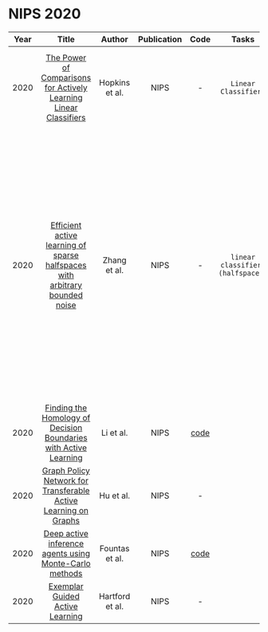 # NIPS 2020


| Year |                                                       Title                                                       |   Author    | Publication | Code | Tasks | Notes | Datasets| Notions |
|:----:|:-----------------------------------------------------------------------------------------------------------------:|:-----------:|:-----------:|:----:|:----:|:-----:|:-----:|:-----:|
| 2020 |      [The Power of Comparisons for Actively Learning Linear Classifiers](https://proceedings.neurips.cc/paper/2020/hash/4607f7fff0dce694258e1c637512aa9d-Abstract.html)      | Hopkins et al.  |    NIPS     |                               -                               |  `Linear Classifiers`    |    `All`, `Bayesian`, `Reliable and Probably Useful (RPU) learning`, `Tra`,`Hard`   |       |  `Give low bound`     |
| 2020 | [Efficient active learning of sparse halfspaces with arbitrary bounded noise](https://proceedings.neurips.cc/paper/2020/hash/5034a5d62f91942d2a7aeaf527dfe111-Abstract.html) |  Zhang et al.   |    NIPS     |                               -                               |   `linear classifiers (halfspaces)`   |       |       |  we substantially improve on the state-of-the-art results on efficient active learning of sparse halfspaces under bounded noise. Furthermore, our new interpretation of online learning regret inequalities could lead to new designs of other efficient learning algorithms.     |
| 2020 |      [Finding the Homology of Decision Boundaries with Active Learning](https://proceedings.neurips.cc/paper/2020/hash/5f14615696649541a025d3d0f8e0447f-Abstract.html)       |    Li et al.    |    NIPS     | [code](https://github.com/wayne0908/Active-Learning-Homology) |      |       |       |       |
| 2020 |       [Graph Policy Network for Transferable Active Learning on Graphs](https://proceedings.neurips.cc/paper/2020/hash/73740ea85c4ec25f00f9acbd859f861d-Abstract.html)       |    Hu et al.    |    NIPS     |                               -                               |      |       |       |       |
| 2020 |           [Deep active inference agents using Monte-Carlo methods](https://proceedings.neurips.cc/paper/2020/hash/865dfbde8a344b44095495f3591f7407-Abstract.html)            | Fountas et al.  |    NIPS     | [code](https://github.com/zfountas/deep-active-inference-mc)  |      |       |       |       |
| 2020 |                       [Exemplar Guided Active Learning](https://proceedings.neurips.cc/paper/2020/hash/993edc98ca87f7e08494eec37fa836f7-Abstract.html)                       | Hartford et al. |    NIPS     |                               -                               |      |       |       |       |
